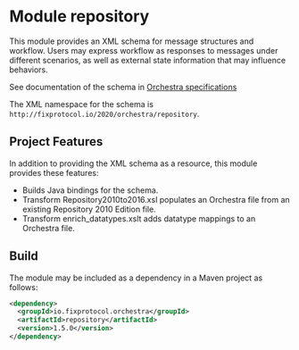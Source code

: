 # Module repository

This module provides an XML schema for message structures and workflow. Users may express workflow as responses to messages under different scenarios, as well as external state information that may influence behaviors.

See documentation of the schema in [Orchestra specifications](https://github.com/FIXTradingCommunity/fix-orchestra-spec/tree/master/v1-0-DRAFT)

The XML namespace for the schema is `http://fixprotocol.io/2020/orchestra/repository`.

## Project Features

In addition to providing the XML schema as a resource, this module provides these features:
* Builds Java bindings for the schema. 
* Transform Repository2010to2016.xsl populates an Orchestra file from an existing Repository 2010 Edition file.
* Transform enrich_datatypes.xslt adds datatype mappings to an Orchestra file.

## Build

The module may be included as a dependency in a Maven project as follows:

```xml
<dependency>
  <groupId>io.fixprotocol.orchestra</groupId>
  <artifactId>repository</artifactId>
  <version>1.5.0</version>
</dependency>
```
